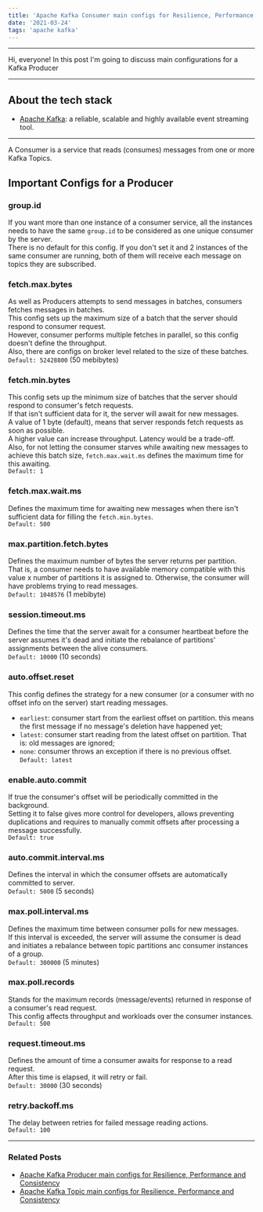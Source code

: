```yaml
---
title: 'Apache Kafka Consumer main configs for Resilience, Performance and Consistency'
date: '2021-03-24'
tags: 'apache kafka'
---
```


---
Hi, everyone!
In this post I'm going to discuss main configurations for a Kafka Producer

---

## About the tech stack
- [Apache Kafka](https://kafka.apache.org/): a reliable, scalable and highly available event streaming tool.

---

A Consumer is a service that reads (consumes) messages from one or more Kafka Topics.  

## Important Configs for a Producer

### group.id
If you want more than one instance of a consumer service, all the instances needs to have the same `group.id` to be considered as one unique consumer by the server.  
There is no default for this config. If you don't set it and 2 instances of the same consumer are running, both of them will receive each message on topics they are subscribed.

### fetch.max.bytes
As well as Producers attempts to send messages in batches, consumers fetches messages in batches.  
This config sets up the maximum size of a batch that the server should respond to consumer request.  
However, consumer performs multiple fetches in parallel, so this config doesn't define the throughput.  
Also, there are configs on broker level related to the size of these batches.  
`Default: 52428800` (50 mebibytes)

### fetch.min.bytes
This config sets up the minimum size of batches that the server should respond to consumer's fetch requests.  
If that isn't sufficient data for it, the server will await for new messages.  
A value of 1 byte (default), means that server responds fetch requests as soon as possible.  
A higher value can increase throughput. Latency would be a trade-off.  
Also, for not letting the consumer starves while awaiting new messages to achieve this batch size, `fetch.max.wait.ms` defines the maximum time for this awaiting.  
`Default: 1`

### fetch.max.wait.ms
Defines the maximum time for awaiting new messages when there isn't sufficient data for filling the `fetch.min.bytes`.  
`Default: 500`

### max.partition.fetch.bytes
Defines the maximum number of bytes the server returns per partition.  
That is, a consumer needs to have available memory compatible with this value x number of partitions it is assigned to. Otherwise, the consumer will have problems trying to read messages.  
`Default: 1048576` (1 mebibyte)

### session.timeout.ms
Defines the time that the server await for a consumer heartbeat before the server assumes it's 
dead and initiate the rebalance of partitions' assignments between the alive consumers.  
`Default: 10000` (10 seconds)

### auto.offset.reset
This config defines the strategy for a new consumer (or a consumer with no offset info on the server) start reading messages.  
- `earliest`: consumer start from the earliest offset on partition. this means the first message if no message's deletion have happened yet;
- `latest`: consumer start reading from the latest offset on partition. That is: old messages are ignored;
- `none`: consumer throws an exception if there is no previous offset.  
`Default: latest`

### enable.auto.commit
If true the consumer's offset will be periodically committed in the background.  
Setting it to false gives more control for developers, allows preventing duplications and requires to manually commit offsets after processing a message successfully.  
`Default: true`

### auto.commit.interval.ms
Defines the interval in which the consumer offsets are automatically committed to server.  
`Default: 5000` (5 seconds)

### max.poll.interval.ms
Defines the maximum time between consumer polls for new messages.  
If this interval is exceeded, the server will assume the consumer is dead and initiates a rebalance between topic partitions anc consumer instances of a group.  
`Default: 300000` (5 minutes)

### max.poll.records
Stands for the maximum records (message/events) returned in response of a consumer's read request.  
This config affects throughput and workloads over the consumer instances.  
`Default: 500`

### request.timeout.ms
Defines the amount of time a consumer awaits for response to a read request.  
After this time is elapsed, it will retry or fail.    
`Default: 30000` (30 seconds)

### retry.backoff.ms
The delay between retries for failed message reading actions.  
`Default: 100`

---

### Related Posts
- <a href="../posts/kafka-producer-configs">Apache Kafka Producer main configs for Resilience, Performance and Consistency</a>  
- <a href="../posts/kafka-topic-configs">Apache Kafka Topic main configs for Resilience, Performance and Consistency</a>
